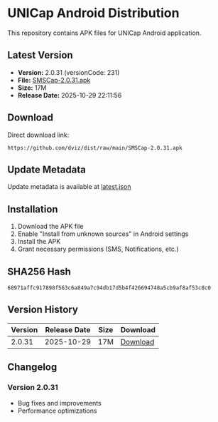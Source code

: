 # UNICap Android Distribution

This repository contains APK files for UNICap Android application.

## Latest Version

- **Version:** 2.0.31 (versionCode: 231)
- **File:** [SMSCap-2.0.31.apk](SMSCap-2.0.31.apk)
- **Size:** 17M
- **Release Date:** 2025-10-29 22:11:56

## Download

Direct download link:
```
https://github.com/dviz/dist/raw/main/SMSCap-2.0.31.apk
```

## Update Metadata

Update metadata is available at [latest.json](latest.json)

## Installation

1. Download the APK file
2. Enable "Install from unknown sources" in Android settings
3. Install the APK
4. Grant necessary permissions (SMS, Notifications, etc.)

## SHA256 Hash

```
68971affc917898f563c6a849a7c94db17d5b4f426694748a5cb9af8af53c8c0
```

## Version History

| Version | Release Date | Size | Download |
|---------|--------------|------|----------|
| 2.0.31 | 2025-10-29 | 17M | [Download](SMSCap-2.0.31.apk) |

## Changelog

### Version 2.0.31
- Bug fixes and improvements
- Performance optimizations
